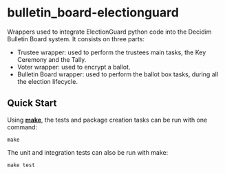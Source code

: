 # bulletin_board-electionguard

Wrappers used to integrate ElectionGuard python code into the Decidim Bulletin Board system. It consists on three parts:

- Trustee wrapper: used to perform the trustees main tasks, the Key Ceremony and the Tally.
- Voter wrapper: used to encrypt a ballot.
- Bulletin Board wrapper: used to perform the ballot box tasks, during all the election lifecycle.

## Quick Start

Using [**make**](https://www.gnu.org/software/make/manual/make.html), the tests and package creation tasks can be run with one command:

```
make
```

The unit and integration tests can also be run with make:

```
make test
```
